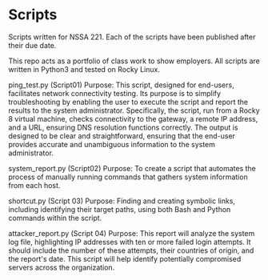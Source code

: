 # Scripts

Scripts written for NSSA 221. Each of the scripts have been published after their due date. 

This repo acts as a portfolio of class work to show employers. All scripts are written in Python3 and tested on Rocky Linux.


ping_test.py (Script01)
  Purpose: This script, designed for end-users, facilitates network connectivity testing. Its purpose is to simplify troubleshooting by enabling the user to execute the script and report the results to the system administrator. Specifically, the script, run from a Rocky 8 virtual machine, checks connectivity to the gateway, a remote IP address, and a URL, ensuring DNS resolution functions correctly. The output is designed to be clear and straightforward, ensuring that the end-user provides accurate and unambiguous information to the system administrator.

  system_report.py (Script02)
    Purpose: To create a script that automates the process of manually running commands that gathers system information from each host. 

  shortcut.py (Script 03)
    Purpose: Finding and creating symbolic links, including identifying their target paths, using both Bash and Python commands within the script.

  attacker_report.py (Script 04)
     Purpose: This report will analyze the system log file, highlighting IP addresses with ten or more failed login attempts. It should include the number of these attempts, their countries of origin, and the report's date. This script will help identify potentially compromised servers across the organization. 
